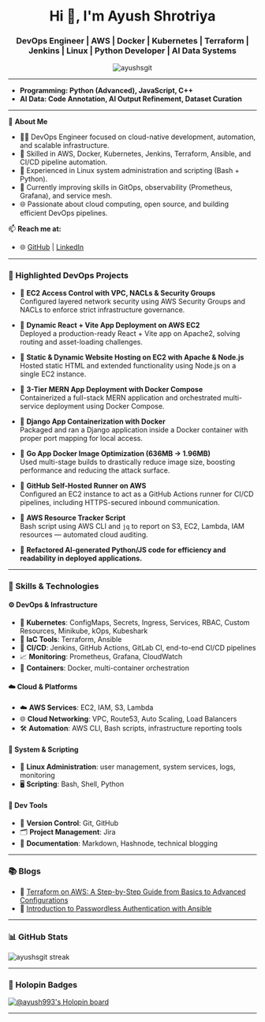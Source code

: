 <h1 align="center">Hi 👋, I'm Ayush Shrotriya</h1>
<h3 align="center">DevOps Engineer | AWS | Docker | Kubernetes | Terraform | Jenkins | Linux | Python Developer | AI Data Systems</h3>

<p align="center">
  <img src="https://komarev.com/ghpvc/?username=ayushsgit&label=Profile%20views&color=0e75b6&style=flat" alt="ayushsgit" />
</p>

---

 - **Programming: Python (Advanced), JavaScript, C++**
 - **AI Data: Code Annotation, AI Output Refinement, Dataset Curation**  

---

🔧 **About Me**  
- 👨‍💻 DevOps Engineer focused on cloud-native development, automation, and scalable infrastructure.  
- 🚀 Skilled in AWS, Docker, Kubernetes, Jenkins, Terraform, Ansible, and CI/CD pipeline automation.  
- 🧰 Experienced in Linux system administration and scripting (Bash + Python).  
- 🌱 Currently improving skills in GitOps, observability (Prometheus, Grafana), and service mesh.  
- 🌐 Passionate about cloud computing, open source, and building efficient DevOps pipelines.  

📫 **Reach me at:**  
- 🌐 [GitHub](https://github.com/ayushsgit) | [LinkedIn](https://linkedin.com/in/ayush-shrotriya-565b262b3) 

---

### 🚀 Highlighted DevOps Projects

- 🔹 **EC2 Access Control with VPC, NACLs & Security Groups**  
  Configured layered network security using AWS Security Groups and NACLs to enforce strict infrastructure governance.

- 🔹 **Dynamic React + Vite App Deployment on AWS EC2**  
  Deployed a production-ready React + Vite app on Apache2, solving routing and asset-loading challenges.

- 🔹 **Static & Dynamic Website Hosting on EC2 with Apache & Node.js**  
  Hosted static HTML and extended functionality using Node.js on a single EC2 instance.

- 🔹 **3-Tier MERN App Deployment with Docker Compose**  
  Containerized a full-stack MERN application and orchestrated multi-service deployment using Docker Compose.

- 🔹 **Django App Containerization with Docker**  
  Packaged and ran a Django application inside a Docker container with proper port mapping for local access.

- 🔹 **Go App Docker Image Optimization (636MB → 1.96MB)**  
  Used multi-stage builds to drastically reduce image size, boosting performance and reducing the attack surface.

- 🔹 **GitHub Self-Hosted Runner on AWS**  
  Configured an EC2 instance to act as a GitHub Actions runner for CI/CD pipelines, including HTTPS-secured inbound communication.

- 🔹 **AWS Resource Tracker Script**  
  Bash script using AWS CLI and `jq` to report on S3, EC2, Lambda, IAM resources — automated cloud auditing.

- 🔹 **Refactored AI-generated Python/JS code for efficiency and readability in deployed applications.**

---

### 🧰 Skills & Technologies

#### ⚙️ DevOps & Infrastructure
- 🧱 **Kubernetes**: ConfigMaps, Secrets, Ingress, Services, RBAC, Custom Resources, Minikube, kOps, Kubeshark  
- 🧩 **IaC Tools**: Terraform, Ansible  
- 🔁 **CI/CD**: Jenkins, GitHub Actions, GitLab CI, end-to-end CI/CD pipelines  
- 📈 **Monitoring**: Prometheus, Grafana, CloudWatch  
- 🐳 **Containers**: Docker, multi-container orchestration  

#### ☁️ Cloud & Platforms
- ☁️ **AWS Services**: EC2, IAM, S3, Lambda  
- 🌐 **Cloud Networking**: VPC, Route53, Auto Scaling, Load Balancers  
- 🛠️ **Automation**: AWS CLI, Bash scripts, infrastructure reporting tools  

#### 🐧 System & Scripting
- 🐧 **Linux Administration**: user management, system services, logs, monitoring  
- 🖥️ **Scripting**: Bash, Shell, Python  

#### 🧪 Dev Tools
- 🔧 **Version Control**: Git, GitHub  
- 🗂️ **Project Management**: Jira  
- 📝 **Documentation**: Markdown, Hashnode, technical blogging  

---

### 📚 Blogs

- 📘 [Terraform on AWS: A Step-by-Step Guide from Basics to Advanced Configurations](https://ayushshash.hashnode.dev/terraform-on-aws-a-step-by-step-guide-from-basics-to-advanced-configurations)  
- 🔐 [Introduction to Passwordless Authentication with Ansible](https://ayushshash.hashnode.dev/introduction-to-passwordless-authentication-with-ansible)

---

### 📊 GitHub Stats

<p align="left">
  <img src="https://github-readme-streak-stats.herokuapp.com/?user=ayushsgit&theme=radical" alt="ayushsgit streak"/>
</p>

---

### 🏅 Holopin Badges
[![@ayush993's Holopin board](https://holopin.me/ayush993)](https://holopin.io/@ayush993)

---
